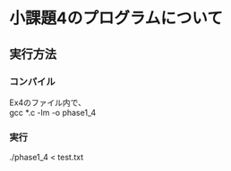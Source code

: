 # 小課題4のプログラムについて  
## 実行方法  
### コンパイル  
Ex4のファイル内で、  
 gcc *.c -lm -o phase1_4  

### 実行  
./phase1_4 < test.txt  
